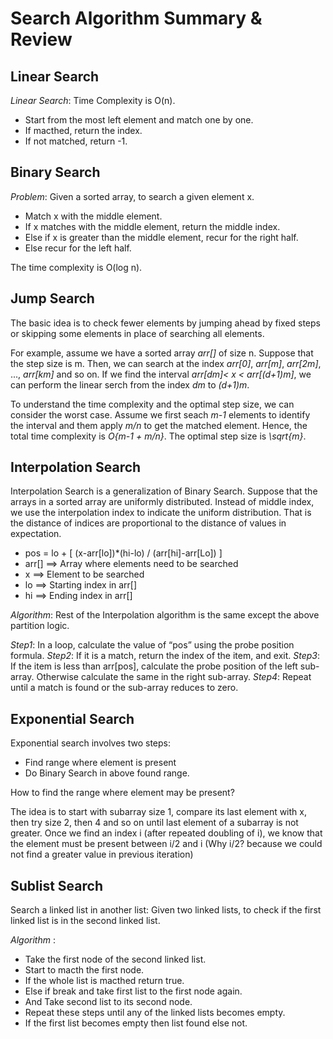 # Search Algorithm Summary & Review
## Linear Search 
*Linear Search*: Time Complexity is O(n).
* Start from the most left element and match one by one.
* If macthed, return the index.
* If not matched, return -1.

## Binary Search 
*Problem*: Given a sorted array, to search  a given element x.
* Match x with the middle element.
* If x matches with the middle element, return the middle index.
* Else if x is greater than the middle element, recur for the right half.
* Else recur for the left half.

The time complexity is O(log n).

## Jump Search 
The basic idea is to check fewer elements by jumping ahead by fixed steps or skipping some elements in place of searching all elements.

For example, assume we have a sorted array *arr[]* of size n. Suppose that the step size is m. Then, we can search at the index *arr[0]*, *arr[m]*, *arr[2m]*, ..., *arr[km]* and so on. If we find the interval *arr[dm]< x < arr[(d+1)m]*, we can perform the linear serch from the index *dm* to *(d+1)m*.

To understand the time complexity and the optimal step size, we can consider the worst case. Assume we first seach *m-1* elements to identify the interval and them apply *m/n* to get the matched element. Hence, the total time complexity is *O{m-1 + m/n}*. The optimal step size is *\sqrt{m}*.

## Interpolation Search 
Interpolation Search is a generalization of Binary Search.  Suppose that the arrays in a sorted array are uniformly distributed. Instead of middle index, we use the interpolation index to indicate the uniform distribution. That is the distance of indices are proportional to the distance of values in expectation. 

* pos = lo + [ (x-arr[lo])*(hi-lo) / (arr[hi]-arr[Lo]) ]
* arr[] ==> Array where elements need to be searched
* x     ==> Element to be searched
* lo    ==> Starting index in arr[]
* hi    ==> Ending index in arr[]

*Algorithm*: 
Rest of the Interpolation algorithm is the same except the above partition logic.

*Step1*: In a loop, calculate the value of “pos” using the probe position formula.
*Step2*: If it is a match, return the index of the item, and exit.
*Step3*: If the item is less than arr[pos], calculate the probe position of the left sub-array. Otherwise calculate the same in the right sub-array.
*Step4*: Repeat until a match is found or the sub-array reduces to zero.

## Exponential Search
Exponential search involves two steps:
* Find range where element is present
* Do Binary Search in above found range.

How to find the range where element may be present?

The idea is to start with subarray size 1, compare its last element with x, then try size 2, then 4 and so on until last element of a subarray is not greater.
Once we find an index i (after repeated doubling of i), we know that the element must be present between i/2 and i (Why i/2? because we could not find a greater value in previous iteration)

## Sublist Search 
Search a linked list in another list:  Given two linked lists, to check if the first linked list is in the second linked list. 

*Algorithm* :
* Take the first node of the second linked list.
* Start to macth the first node.
* If the whole list is macthed return true.
* Else if break and take first list to the first node again.
* And Take second list to its second node.
* Repeat these steps until any of the linked lists becomes empty.
* If the first list becomes empty then list found else not.
